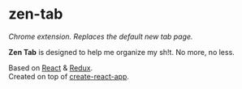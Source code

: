 # zen-tab

*Chrome extension. Replaces the default new tab page.*

 **Zen Tab** is designed to help me organize my sh!t. No more, no less.

Based on [React](https://facebook.github.io/react/) & [Redux](http://redux.js.org/).
<br/>
Created on top of [create-react-app](https://github.com/facebookincubator/create-react-app).
<br/>

